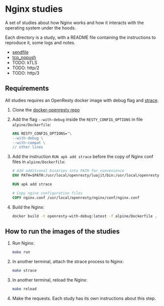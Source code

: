# Nginx studies

A set of studies about how Nginx works and how it interacts with the operating system under the hoods.

Each directory is a study, with a README file containing the instructions to reproduce it, some logs and
notes.

- [sendfile](https://github.com/lucasrodcosta/nginx-studies/tree/main/sendfile)
- [tcp_nopush](https://github.com/lucasrodcosta/nginx-studies/tree/main/tcp_nopush)
- TODO: kTLS
- TODO: http/2
- TODO: http/3

## Requirements

All studies requires an OpenResty docker image with debug flag and [strace](https://strace.io/).

1. Clone the [docker-openresty repo](https://hub.docker.com/r/openresty/openresty)

2. Add the flag `--with-debug` inside the `RESTY_CONFIG_OPTIONS` in file `alpine/Dockerfile`:

    ```Dockerfile
    ARG RESTY_CONFIG_OPTIONS="\
    --with-debug \
    --with-compat \
    // other lines
    ```

3. Add the instruction `RUN apk add strace` before the copy of Nginx conf files in `alpine/Dockerfile`:

    ```Dockerfile
    # Add additional binaries into PATH for convenience
    ENV PATH=$PATH:/usr/local/openresty/luajit/bin:/usr/local/openresty/nginx/sbin:/usr/local/openresty/bin

    RUN apk add strace

    # Copy nginx configuration files
    COPY nginx.conf /usr/local/openresty/nginx/conf/nginx.conf
    ```

4. Build the Nginx:

    ```bash
    docker build -t openresty-with-debug:latest -f alpine/Dockerfile .
    ```

## How to run the images of the studies

1. Run Nginx:

    ```bash
    make run
    ```

2. In another terminal, attach the strace process to Nginx:

    ```bash
    make strace
    ```

3. In another terminal, reload the Nginx:

    ```bash
    make reload
    ```

4. Make the requests. Each study has its own instructions about this step.
